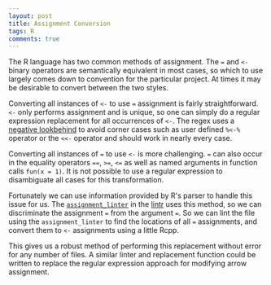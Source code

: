 ```yaml
---
layout: post
title: Assignment Conversion
tags: R
comments: true
---
```


The R language has two common methods of assignment. The `=` and `<-` binary
operators are semantically equivalent in most cases, so which to use largely
comes down to convention for the particular project. At times it may be
desirable to convert between the two styles.

Converting all instances of `<-` to use `=` assignment is fairly straightforward.
`<-` only performs assignment and is unique, so one can simply do a regular
expression replacement for all occurrences of `<-`. The regex uses a [negative
lookbehind](http://www.regular-expressions.info/lookaround.html#lookbehind) to
avoid corner cases such as user defined `%<-%` operator or the `<<-` operator
and should work in nearly every case.

<script src="https://gist.github.com/jimhester/96539a09055402d194002e8d3e2ea172.js?file=changeArrowAssign.R"></script>

Converting all instances of `=` to use `<-` is more challenging. `=` can also
occur in the equality operators `==`, `>=`, `<=` as well as named arguments in
function calls `fun(x = 1)`. It is not possible to use a regular expression to
disambiguate all cases for this transformation.

Fortunately we can use information provided by R's parser to handle this issue
for us. The 
[`assignment_linter`](https://github.com/jimhester/lintr/blob/master/R/assignment_linter.R#L3-L17)
in the [lintr](https://github.com/jimhester/lintr#readme) uses this method, so
we can discriminate the assignment `=` from the argument `=`. So we can lint
the file using the `assignment_linter` to find the locations of all `=`
assignments, and convert them to `<-` assignments using a little Rcpp.

<script src="https://gist.github.com/jimhester/96539a09055402d194002e8d3e2ea172.js?file=changeEqualAssign.R"></script>

This gives us a robust method of performing this replacement without error for
any number of files. A similar linter and replacement function could be written
to replace the regular expression approach for modifying arrow assignment.
